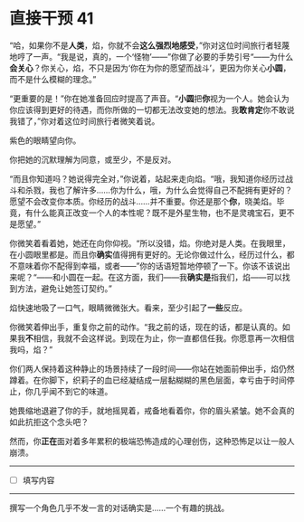 # 直接干预 41

“哈，如果你不是**人类**，焰，你就不会**这么强烈地感受**，”你对这位时间旅行者轻蔑地哼了一声。“我是说，真的，一个‘怪物’——”你做了必要的手势引号“——为什么**会关心**？你关心，焰，不只是因为‘你在为你的愿望而战斗’，更因为你关心**小圆**，而不是什么模糊的理念。”

“更重要的是！”你在她准备回应时提高了声音。“**小圆**把**你**视为一个人。她会认为你应该得到更好的待遇，而你所做的一切都无法改变她的想法。我**敢肯定**你不敢说我错了，”你对着这位时间旅行者微笑着说。

紫色的眼睛望向你。

你把她的沉默理解为同意，或至少，不是反对。

“而且你知道吗？她说得完全对，”你说着，站起来走向焰。“哦，我知道你经历过战斗和杀戮，我也了解许多……你为什么，哦，为什么会觉得自己不配拥有更好的？愿望不会改变你本质。你经历的战斗……并不重要。你还是那个**你**，晓美焰。毕竟，有什么能真正改变一个人的本性呢？既不是外星生物，也不是灵魂宝石，更不是愿望。”

你微笑着看着她，她还在向你仰视。“所以没错，焰。你绝对是人类。在我眼里，在小圆眼里都是。而且你**确实**值得拥有更好的。无论你做过什么，经历过什么，都不意味着你不配得到幸福，或者——”你的话语短暂地停顿了一下。你该不该说出来呢？“——和小圆在一起。在这方面，我们——我**确实是**指我们，焰——可以找到方法，避免让她签订契约。”

焰快速地吸了一口气，眼睛微微张大。看来，至少引起了**一些**反应。

你微笑着伸出手，重复你之前的动作。“我之前的话，现在的话，都是认真的。如果我**不**相信，我就不会这样说。到现在为止，你一直都信任我。你愿意再一次相信我吗，焰？”

你们两人保持着这种静止的场景持续了一段时间——你站在她面前伸出手，焰仍然蹲着。在你脚下，织莉子的血已经凝结成一层黏糊糊的黑色层面，幸亏由于时间停止，你几乎闻不到它的味道。

她畏缩地退避了你的手，就地摇晃着，戒备地看着你，你的眉头紧皱。她不会真的如此抗拒这个念头吧？

然而，你**正在**面对着多年累积的极端恐怖造成的心理创伤，这种恐怖足以让一般人崩溃。

---

- [ ] 填写内容

---

撰写一个角色几乎不发一言的对话确实是……一个有趣的挑战。
